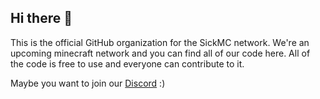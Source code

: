 ## Hi there 👋

This is the official GitHub organization for the SickMC network. 
We're an upcoming minecraft network and you can find all of our code here.
All of the code is free to use and everyone can contribute to it.

Maybe you want to join our [Discord](https://discord.gg/emTX78nhnz) :) 
